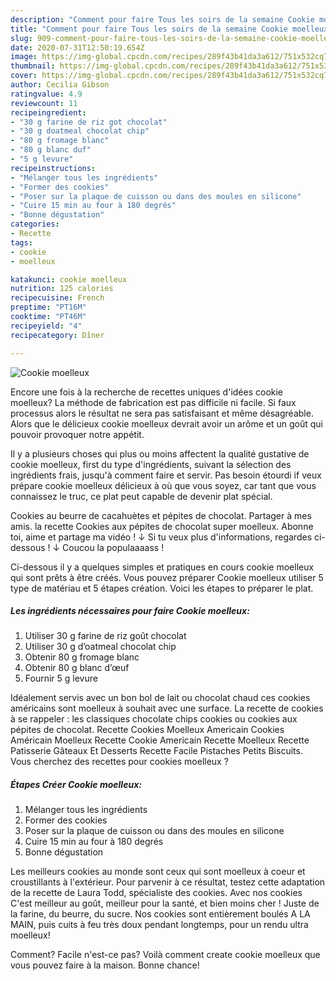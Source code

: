 ```yaml
---
description: "Comment pour faire Tous les soirs de la semaine Cookie moelleux"
title: "Comment pour faire Tous les soirs de la semaine Cookie moelleux"
slug: 909-comment-pour-faire-tous-les-soirs-de-la-semaine-cookie-moelleux
date: 2020-07-31T12:50:19.654Z
image: https://img-global.cpcdn.com/recipes/289f43b41da3a612/751x532cq70/cookie-moelleux-photo-principale-de-la-recette.jpg
thumbnail: https://img-global.cpcdn.com/recipes/289f43b41da3a612/751x532cq70/cookie-moelleux-photo-principale-de-la-recette.jpg
cover: https://img-global.cpcdn.com/recipes/289f43b41da3a612/751x532cq70/cookie-moelleux-photo-principale-de-la-recette.jpg
author: Cecilia Gibson
ratingvalue: 4.9
reviewcount: 11
recipeingredient:
- "30 g farine de riz got chocolat"
- "30 g doatmeal chocolat chip"
- "80 g fromage blanc"
- "80 g blanc duf"
- "5 g levure"
recipeinstructions:
- "Mélanger tous les ingrédients"
- "Former des cookies"
- "Poser sur la plaque de cuisson ou dans des moules en silicone"
- "Cuire 15 min au four à 180 degrés"
- "Bonne dégustation"
categories:
- Recette
tags:
- cookie
- moelleux

katakunci: cookie moelleux 
nutrition: 125 calories
recipecuisine: French
preptime: "PT16M"
cooktime: "PT46M"
recipeyield: "4"
recipecategory: Dîner

---
```



![Cookie moelleux](https://img-global.cpcdn.com/recipes/289f43b41da3a612/751x532cq70/cookie-moelleux-photo-principale-de-la-recette.jpg)

Encore une fois à la recherche de recettes uniques d'idées cookie moelleux? La méthode de fabrication est pas difficile ni facile. Si faux processus alors le résultat ne sera pas satisfaisant et même désagréable. Alors que le délicieux cookie moelleux devrait avoir un arôme et un goût qui pouvoir provoquer notre appétit.

Il y a plusieurs choses qui plus ou moins affectent la qualité gustative de cookie moelleux, first du type d'ingrédients, suivant la sélection des ingrédients frais, jusqu'à comment faire et servir. Pas besoin étourdi if veux prépare cookie moelleux délicieux à où que vous soyez, car tant que vous connaissez le truc, ce plat peut capable de devenir plat spécial.

Cookies au beurre de cacahuètes et pépites de chocolat. Partager à mes amis. la recette Cookies aux pépites de chocolat super moelleux. Abonne toi, aime et partage ma vidéo ! ↓ Si tu veux plus d&#39;informations, regardes ci-dessous ! ↓ Coucou la populaaaass !


Ci-dessous il y a quelques simples et pratiques en cours cookie moelleux qui sont prêts à être créés. Vous pouvez préparer Cookie moelleux utiliser 5 type de matériau et 5 étapes création. Voici les étapes to préparer le plat.

<!--inarticleads1-->

##### Les ingrédients nécessaires pour faire Cookie moelleux:

1. Utiliser 30 g farine de riz goût chocolat
1. Utiliser 30 g d’oatmeal chocolat chip
1. Obtenir 80 g fromage blanc
1. Obtenir 80 g blanc d’œuf
1. Fournir 5 g levure


Idéalement servis avec un bon bol de lait ou chocolat chaud ces cookies américains sont moelleux à souhait avec une surface. La recette de cookies à se rappeler : les classiques chocolate chips cookies ou cookies aux pépites de chocolat. Recette Cookies Moelleux Americain Cookies Américain Moelleux Recette Cookie Americain Recette Moelleux Recette Patisserie Gâteaux Et Desserts Recette Facile Pistaches Petits Biscuits. Vous cherchez des recettes pour cookies moelleux ? 

<!--inarticleads2-->

##### Étapes Créer Cookie moelleux:

1. Mélanger tous les ingrédients
1. Former des cookies
1. Poser sur la plaque de cuisson ou dans des moules en silicone
1. Cuire 15 min au four à 180 degrés
1. Bonne dégustation


Les meilleurs cookies au monde sont ceux qui sont moelleux à coeur et croustillants à l&#39;extérieur. Pour parvenir à ce résultat, testez cette adaptation de la recette de Laura Todd, spécialiste des cookies. Avec nos cookies C&#39;est meilleur au goût, meilleur pour la santé, et bien moins cher ! Juste de la farine, du beurre, du sucre. Nos cookies sont entièrement boulés A LA MAIN, puis cuits à feu très doux pendant longtemps, pour un rendu ultra moelleux! 


Comment? Facile n'est-ce pas? Voilà comment create cookie moelleux que vous pouvez faire à la maison. Bonne chance!
